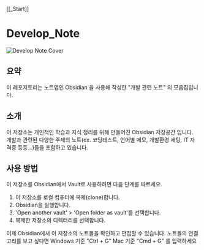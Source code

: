 [[_Start]]
# Develop_Note

![Develop Note Cover](Develop_Note.png)
## 요약

이 레포지토리는 노트앱인 Obsidian 을 사용해 작성한 "개발 관련 노트" 의 모음집입니다.

## 소개

이 저장소는 개인적인 학습과 지식 정리를 위해 만들어진 Obsidian 저장공간 입니다. 개발과 관련된 다양한 주제의 노트(ex. 코딩테스트, 언어별 메모, 개발환경 세팅, IT 자격증 등등...)들을 포함하고 있습니다.

## 사용 방법

이 저장소를 Obsidian에서 Vault로 사용하려면 다음 단계를 따르세요.

1.  이 저장소를 로컬 컴퓨터에 복제(clone)합니다.
2.  Obsidian을 실행합니다.
3.  'Open another vault' > 'Open folder as vault'를 선택합니다.
4.  복제한 저장소의 디렉터리를 선택합니다.

이제 Obsidian에서 이 저장소의 노트들을 확인하고 편집할 수 있습니다.
노트들의 연결고리를 보고 싶다면 Windows 기준 "Ctrl + G" Mac 기준 "Cmd + G" 를 입력하세요